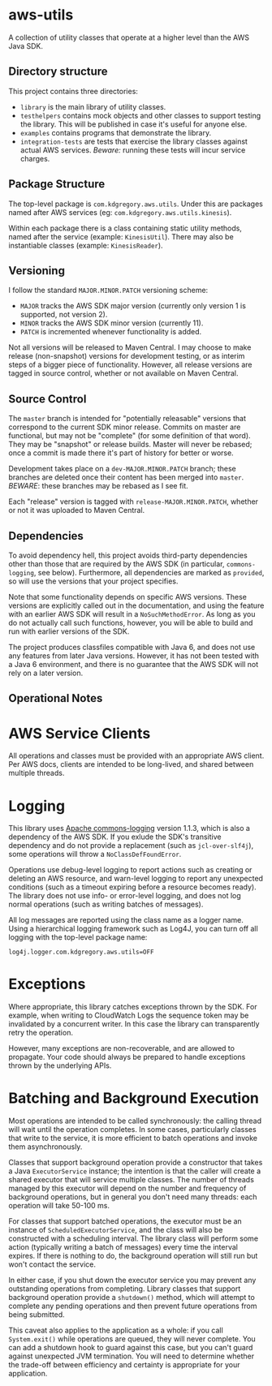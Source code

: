 # aws-utils

A collection of utility classes that operate at a higher level than the AWS Java SDK.


## Directory structure

This project contains three directories:

* `library` is the main library of utility classes.
* `testhelpers` contains mock objects and other classes to support testing the library. This
  will be published in case it's useful for anyone else.
* `examples` contains programs that demonstrate the library.
* `integration-tests` are tests that exercise the library classes against actual AWS services.
  *Beware:* running these tests will incur service charges.


## Package Structure

The top-level package is `com.kdgregory.aws.utils`. Under this are packages named after AWS
services (eg: `com.kdgregory.aws.utils.kinesis`).

Within each package there is a class containing static utility methods, named after the service
(example: `KinesisUtil`). There may also be instantiable classes (example: `KinesisReader`).


## Versioning

I follow the standard `MAJOR.MINOR.PATCH` versioning scheme:

* `MAJOR` tracks the AWS SDK major version (currently only version 1 is supported, not version 2).
* `MINOR` tracks the AWS SDK minor version (currently 11).
* `PATCH` is incremented whenever functionality is added.
  
Not all versions will be released to Maven Central. I may choose to make release (non-snapshot) versions for
development testing, or as interim steps of a bigger piece of functionality. However, all release versions
are tagged in source control, whether or not available on Maven Central.


## Source Control

The `master` branch is intended for "potentially releasable" versions that correspond to
the current SDK minor release. Commits on master are functional, but may not be "complete"
(for some definition of that word). They may be "snapshot" or release builds. Master will
never be rebased; once a commit is made there it's part of history for better or worse.

Development takes place on a `dev-MAJOR.MINOR.PATCH` branch; these branches are deleted
once their content has been merged into `master`. *BEWARE*: these branches may be rebased
as I see fit.

Each "release" version is tagged with `release-MAJOR.MINOR.PATCH`, whether or not it was
uploaded to Maven Central.


## Dependencies

To avoid dependency hell, this project avoids third-party dependencies other than
those that are required by the AWS SDK (in particular, `commons-logging`, see below).
Furthermore, all dependencies are marked as `provided`, so will use the versions that
your project specifies.

Note that some functionality depends on specific AWS versions. These versions are
explicitly called out in the documentation, and using the feature with an earlier
AWS SDK will result in a `NoSuchMethodError`. As long as you do not actually call
such functions, however, you will be able to build and run with earlier versions
of the SDK.

The project produces classfiles compatible with Java 6, and does not use any features
from later Java versions. However, it has not been tested with a Java 6 environment,
and there is no guarantee that the AWS SDK will not rely on a later version.


## Operational Notes

# AWS Service Clients

All operations and classes must be provided with an appropriate AWS client. Per AWS docs,
clients are intended to be long-lived, and shared between multiple threads.


# Logging

This library uses [Apache commons-logging](http://commons.apache.org/proper/commons-logging/)
version 1.1.3, which is also a dependency of the AWS SDK. If you exlude the SDK's transitive
dependency and do not provide a replacement (such as `jcl-over-slf4j`), some operations will
throw a `NoClassDefFoundError`.

Operations use debug-level logging to report actions such as creating or deleting an AWS
resource, and warn-level logging to report any unexpected conditions (such as a timeout
expiring before a resource becomes ready). The library does not use info- or error-level
logging, and does not log normal operations (such as writing batches of messages).

All log messages are reported using the class name as a logger name. Using a hierarchical
logging framework such as Log4J, you can turn off all logging with the top-level package
name:

```
log4j.logger.com.kdgregory.aws.utils=OFF
```


# Exceptions

Where appropriate, this library catches exceptions thrown by the SDK. For example, when
writing to CloudWatch Logs the sequence token may be invalidated by a concurrent writer.
In this case the library can transparently retry the operation.

However, many exceptions are non-recoverable, and are allowed to propagate. Your code
should always be prepared to handle exceptions thrown by the underlying APIs.


# Batching and Background Execution

Most operations are intended to be called synchronously: the calling thread will wait
until the operation completes. In some cases, particularly classes that write to the
service, it is more efficient to batch operations and invoke them asynchronously.

Classes that support background operation provide a constructor that takes  a Java
`ExecutorService` instance; the intention is that the caller will create a shared
executor that will service multiple classes. The number of threads managed by this
executor will depend on the number and frequency of background operations, but in
general you don't need many threads: each operation will take 50-100 ms.

For classes that support batched operations, the executor must be an instance of
`ScheduledExecutorService`, and the class will also be constructed with a scheduling
interval. The library class will perform some action (typically writing a batch of
messages) every time the interval expires. If there is nothing to do, the background
operation will still run but won't contact the service.

In either case, if you shut down the executor service you may prevent any outstanding
operations from completing. Library classes that support background operation provide
a `shutdown()` method, which will attempt to complete any pending operations and then
prevent future operations from being submitted.

This caveat also applies to the application as a whole: if you call `System.exit()`
while operations are queued, they will never complete. You can add a shutdown hook
to guard against this case, but you can't guard against unexpected JVM termination.
You will need to determine whether the trade-off between efficiency and certainty
is appropriate for your application.
